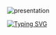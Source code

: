 ![presentation](https://github.com/z-bj/z-bj/blob/master/img/BlackV1.svg)

[![Typing SVG](https://readme-typing-svg.herokuapp.com?size=40&duration=2300&color=004C9C&background=FFFFFF00&width=1500&height=150&lines=Thank+your+for+taking+the+time+to+view+my+GitHub+Profil;See+you+soon+%F0%9F%91%8B)](#)

